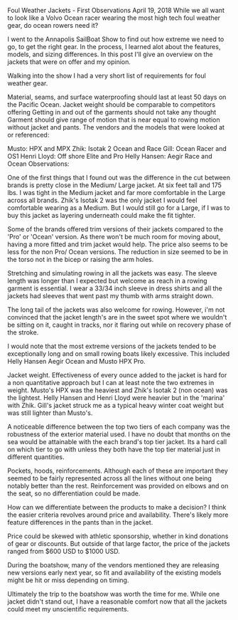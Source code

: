 
Foul Weather Jackets - First Observations
April 19, 2018
While we all want to look like a Volvo Ocean racer wearing the most high tech foul weather gear, do ocean rowers need it?

I went to the Annapolis SailBoat Show to find out how extreme we need to go, to get the right gear. In the process, I learned alot about the features, models, and sizing differences. In this post I'll give an overview on the jackets that were on offer and my opinion.

Walking into the show I had a very short list of requirements for foul weather gear. 

Material, seams, and surface waterproofing should last at least 50 days on the Pacific Ocean.
Jacket weight should be comparable to competitors offering 
Getting in and out of the garments should not take any thought
Garment should give range of motion that is near equal to rowing motion without jacket and pants.
The vendors and the models that were looked at or referenced:

Musto: HPX and MPX 
Zhik: Isotak 2 Ocean and Race
Gill: Ocean Racer and OS1
Henri Lloyd: Off shore Elite and Pro
Helly Hansen: Aegir Race and Ocean
Observations:

One of the first things that I found out was the difference in the cut between brands is pretty close in the Medium/ Large jacket. At six feet tall and 175 lbs. I was tight in the Medium jacket and far more comfortable in the Large across all brands. Zhik's Isotak 2 was the only jacket I would feel comfortable wearing as a Medium. But I would still go for a Large, if I was to buy this jacket as layering underneath could make the fit tighter. 

Some of the brands offered trim versions of their jackets compared to the 'Pro' or 'Ocean' version. As there won't be much room for moving about, having a more fitted and trim jacket would help. The price also seems to be less for the non Pro/ Ocean versions. The reduction in size seemed to be in the torso not in the bicep or raising the arm holes. 

Stretching and simulating rowing in all the jackets was easy. The sleeve length was longer than I expected but welcome as reach in a rowing garment is essential. I wear a 33/34 inch sleeve in dress shirts and all the jackets had sleeves that went past my thumb with arms straight down. 

 The long tail of the jackets was also welcome for rowing. However, i'm not convinced that the jacket length's are in the sweet spot where we wouldn't be sitting on it, caught in tracks, nor it flaring out while on recovery phase of the stroke. 

I would note that the most extreme versions of the jackets tended to be exceptionally long and on small rowing boats likely excessive. This included Helly Hansen Aegir Ocean and Musto HPX Pro.

Jacket weight. Effectiveness of every ounce added to the jacket is hard for a non quantitative approach but I can at least note the two extremes in weight. Musto's HPX was the heaviest and Zhik's Isotak 2 (non ocean) was the lightest. Helly Hansen and Henri Lloyd were heavier but in the 'marina' with Zhik. Gill's jacket struck me as a typical heavy winter coat weight but was still lighter than Musto's. 

A noticeable difference between the top two tiers of each company was the robustness of the exterior material used. I have no doubt that months on the sea would be attainable with the each brand's top tier jacket. Its a hard call on which tier to go with unless they both have the top tier material just in different quantities.  

Pockets, hoods, reinforcements. Although each of these are important they seemed to be fairly represented across all the lines without one being notably better than the rest. Reinforcement was provided on elbows and on the seat, so no differentiation could be made.  

How can we differentiate between the products to make a decision? I think the easier criteria revolves around price and availability. There's likely more feature differences in the pants than in the jacket.

Price could be skewed with athletic sponsorship, whether in kind donations of gear or discounts. But outside of that large factor, the price of the jackets ranged from $600 USD to $1000 USD. 

During the boatshow, many of the vendors mentioned they are releasing new versions early next year, so fit and availability of the existing models might be hit or miss depending on timing. 

Ultimately the trip to the boatshow was worth the time for me. While one jacket didn't stand out, I have a reasonable comfort now that all the jackets could meet my unscientific requirements. 